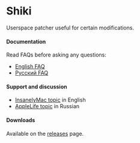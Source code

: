 Shiki
=====

Userspace patcher useful for certain modifications.  

#### Documentation
Read FAQs before asking any questions:  
- [English FAQ](https://github.com/vit9696/Shiki/blob/master/FAQ.en.md)
- [Русский FAQ](https://github.com/vit9696/Shiki/blob/master/FAQ.ru.md)

#### Support and discussion
- [InsanelyMac topic](http://www.insanelymac.com/forum/topic/312278-shiki-—-userspace-patcher/) in English
- [AppleLife topic](https://applelife.ru/threads/shiki-patcher-polzovatelskogo-urovnja.1349123/) in Russian

#### Downloads
Available on the [releases](https://github.com/vit9696/Shiki/releases) page.
